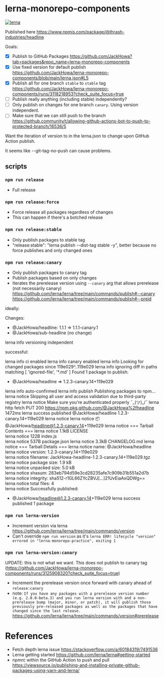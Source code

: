 # lerna-monorepo-components

[![lerna](https://img.shields.io/badge/maintained%20with-lerna-cc00ff.svg)](https://lerna.js.org/)

Published here https://www.npmjs.com/package/@thrash-industries/headline 

Goals: 

- [x] Publish to GitHub Packages https://github.com/JackHowa?tab=packages&repo_name=lerna-monorepo-components
- [x] Use fixed version for default publish https://github.com/JackHowa/lerna-monorepo-components/blob/main/lerna.json#L5
- [x] Publish all for one branch `stable` to `stable` tag https://github.com/JackHowa/lerna-monorepo-components/runs/3118218953?check_suite_focus=true
- [ ] Publish really anything (including stable) independently?
- [ ] Only publish on changes for one branch `canary`. Using version independent. 
- [ ] Make sure that we can still push to the branch https://github.community/t/allowing-github-actions-bot-to-push-to-protected-branch/16536/5

Want the iteration of version to in the lerna.json to change upon GitHub Action publish.

It seems like --git-tag-no-push can cause problems.

## scripts 

### `npm run release`

- Full release

### `npm run release:force`

- Force release all packages regardless of changes
- This can happen if there's a botched release
### `npm run release:stable`

- Only publish packages to stable tag
- "release:stable": "lerna publish --dist-tag stable -y", better because no force publishes and only changed ones 

### `npm run release:canary`

- Only publish packages to canary tag
- Publish packages based on only changes
- Iterates the prerelease version using `--canary` arg that allows prerelease (not necessarily canary) https://github.com/lerna/lerna/tree/main/commands/publish#--canary https://github.com/lerna/lerna/tree/main/commands/publish#--preid

ideally: 

Changes:
 - @JackHowa/headline: 1.1.1 => 1.1.1-canary.1
 - @JackHowa/sub-headline (no change)

lerna info versioning independent

successful: 

lerna info ci enabled
lerna info canary enabled
lerna info Looking for changed packages since 119e029^..119e029
lerna info ignoring diff in paths matching [ 'ignored-file', '*.md' ]
Found 1 package to publish:
 - @JackHowa/headline => 1.2.3-canary.14+119e029

lerna info auto-confirmed 
lerna info publish Publishing packages to npm...
lerna notice Skipping all user and access validation due to third-party registry
lerna notice Make sure you're authenticated properly ¯\_(ツ)_/¯
lerna http fetch PUT 200 https://npm.pkg.github.com/@JackHowa%2fheadline 1472ms
lerna success published @JackHowa/headline 1.2.3-canary.14+119e029
lerna notice 
lerna notice 📦  @JackHowa/headline@1.2.3-canary.14+119e029
lerna notice === Tarball Contents === 
lerna notice 1.1kB LICENSE     
lerna notice 122B  index.js    
lerna notice 537B  package.json
lerna notice 3.3kB CHANGELOG.md
lerna notice === Tarball Details === 
lerna notice name:          @JackHowa/headline                           
lerna notice version:       1.2.3-canary.14+119e029                      
lerna notice filename:      JackHowa-headline-1.2.3-canary.14+119e029.tgz
lerna notice package size:  1.9 kB                                       
lerna notice unpacked size: 5.0 kB                                       
lerna notice shasum:        283eb794d59e3cd28235afe7c909b31b551a2d7b     
lerna notice integrity:     sha512-r1GL66ZYcZBVJ[...]21UvEiaAxQDWg==     
lerna notice total files:   4                                            
lerna notice 
Successfully published:
 - @JackHowa/headline@1.2.3-canary.14+119e029
lerna success published 1 package


### `npm run lerna-version`

- Increment version via lerna https://github.com/lerna/lerna/tree/main/commands/version
- Can't override `npm run version` as it's `lerna ERR! lifecycle "version" errored in "lerna-monorepo-practice", exiting 1`

### `npm run lerna-version:canary`

UPDATE: this is not what we want. This does not publish to canary tag (https://github.com/JackHowa/lerna-monorepo-components/runs/3125908320?check_suite_focus=true)

- Increment the prerelease version once forward with canary ahead of `release:canary`
- note: `If you have any packages with a prerelease version number (e.g. 2.0.0-beta.3) and you run lerna version with and a non-prerelease bump (major, minor, or patch), it will publish those previously pre-released packages as well as the packages that have changed since the last release.` https://github.com/lerna/lerna/tree/main/commands/version#prerelease
# References 

- Fetch depth lerna issue https://stackoverflow.com/a/60184319/7491536
- Lerna getting started https://github.com/lerna/lerna#getting-started
- npmrc within the GitHub Action to push and pull https://viewsource.io/publishing-and-installing-private-github-packages-using-yarn-and-lerna/